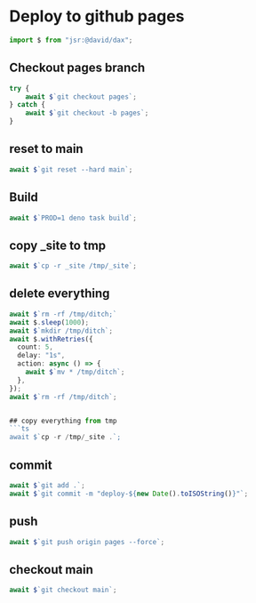 # Deploy to github pages

```ts
import $ from "jsr:@david/dax";
```

## Checkout pages branch
```ts
try {
    await $`git checkout pages`;
} catch {
    await $`git checkout -b pages`;
}
```

## reset to main
```ts
await $`git reset --hard main`;
```

## Build
```ts
await $`PROD=1 deno task build`;
```

## copy _site to tmp
```ts
await $`cp -r _site /tmp/_site`;
```

## delete everything
```ts
await $`rm -rf /tmp/ditch;`
await $.sleep(1000);
await $`mkdir /tmp/ditch`;
await $.withRetries({
  count: 5,
  delay: "1s",
  action: async () => {
    await $`mv * /tmp/ditch`;
  },
});
await $`rm -rf /tmp/ditch`;


## copy everything from tmp
```ts
await $`cp -r /tmp/_site .`;
```

## commit
```ts
await $`git add .`;
await $`git commit -m "deploy-${new Date().toISOString()}"`;
```

## push
```ts
await $`git push origin pages --force`;
```

## checkout main
```ts
await $`git checkout main`;
```
